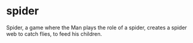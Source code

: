 # spider
Spider, a game where the Man plays the role of a spider, creates a spider web to catch flies, to feed his children.
